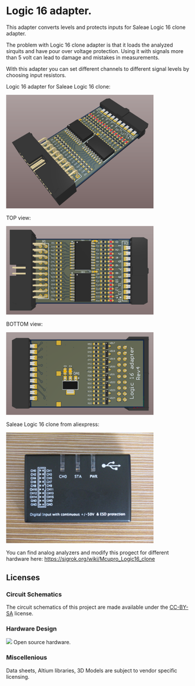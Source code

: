 # Logic 16 adapter.
This adapter converts levels and protects inputs for Saleae Logic 16 clone adapter.

The problem with Logic 16 clone adapter is that it loads the analyzed sirquits and have pour over voltage protection. Using it with signals more than 5 volt can lead to damage and mistakes in measurements.

With this adapter you can set different channels to different signal levels by choosing input resistors.

Logic 16 adapter for Saleae Logic 16 clone:

<img src="images/1.PNG" alt="1.PNG" width="400" >

TOP view:

<img src="images/2.PNG" alt="2.PNG" width="400" >

BOTTOM view:

<img src="images/3.PNG" alt="3.PNG" width="400" >

Saleae Logic 16 clone from aliexpress:

<img src="images/clone.jpg" width="400" >

You can find analog analyzers and modify this progect for different hardware here: https://sigrok.org/wiki/Mcupro_Logic16_clone

## Licenses

### Circuit Schematics

The circuit schematics of this project are made available under the
[CC-BY-SA](https://creativecommons.org/licenses/by-sa/3.0/) license.

### Hardware Design

<img src="https://i2.wp.com/www.oshwa.org/wp-content/uploads/2014/03/oshw-logo-100-px.png?resize=95%2C100"> Open source hardware.

### Miscellenious

Data sheets, Altium libraries, 3D Models are subject to vendor specific
licensing.



